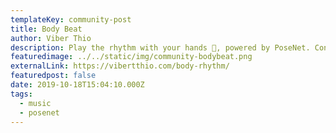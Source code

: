 ```yaml
---
templateKey: community-post
title: Body Beat
author: Viber Thio
description: Play the rhythm with your hands 🤚, powered by PoseNet. Connecting dance movements to music is not a special idea, but using PoseNet with webcam can bring this experience to anyone with a laptop. Also, the visual feedback of "Body Beat" can enhance to tangibility of music and sounds. For example, a ball is created between player's hands and the size of it is mapped to the volume of the sounds.
featuredimage: ../../static/img/community-bodybeat.png
externalLink: https://vibertthio.com/body-rhythm/
featuredpost: false
date: 2019-10-18T15:04:10.000Z
tags:
  - music
  - posenet
---
```

